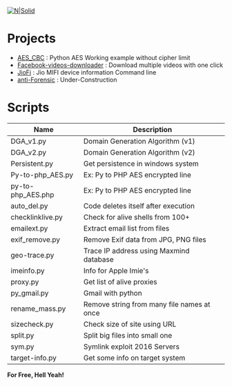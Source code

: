 [![N|Solid](https://teampython.files.wordpress.com/2012/03/python2.png)](https://nodesource.com/products/nsolid)

# Projects
* [AES_CBC](https://github.com/roothaxor/Python/tree/master/AES_CBC)	: Python AES Working example without cipher limit
* [Facebook-videos-downloader](https://github.com/roothaxor/Python/tree/master/Facebook-videos-downloader) : Download multiple videos with one click
* [JioFi](https://github.com/roothaxor/Python/tree/master/JioFi) : Jio MIFI device information Command line
* [anti-Forensic](https://github.com/roothaxor/Python/tree/master/anti-Forensic) : Under-Construction

# Scripts


| Name | Description |
| ------ | ------ |
| DGA_v1.py | Domain Generation Algorithm (v1) |
| DGA_v2.py | Domain Generation Algorithm (v2) |
| Persistent.py | Get persistence in windows system |
| Py-to-php_AES.py | Ex: Py to PHP AES encrypted line |
| py-to-php_AES.php | Ex: Py to PHP AES encrypted line |
| auto_del.py | Code deletes itself after execution  |
| checklinklive.py | Check for alive shells from 100+ |
| emailext.py | Extract email list from files |
| exif_remove.py | Remove Exif data from JPG, PNG files |
| geo-trace.py | Trace IP address using Maxmind database |
| imeinfo.py | Info for Apple Imie's |
| proxy.py | Get list of alive proxies |
| py_gmail.py | Gmail with python |
| rename_mass.py | Remove string from many file names at once |
| sizecheck.py | Check size of site using URL |
| split.py | Split big files into small one |
| sym.py | Symlink exploit 2016 Servers |
| target-info.py | Get some info on target system |

**For Free, Hell Yeah!**
